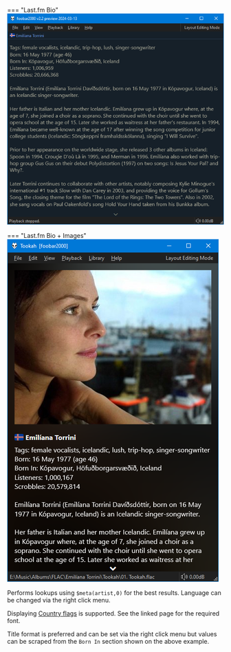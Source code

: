 === "Last.fm Bio"
	![lastfm bio](../images/lastfm-bio.png)

=== "Last.fm Bio + Images"
	![lastfm bio images](../images/lastfm-bio-images.png)

Performs lookups using `$meta(artist,0)` for the best results. Language
can be changed via the right click menu.

Displaying [Country flags](../guides/country-flags.md) is supported. See
the linked page for the required font.

Title format is preferred and can be set via the right
click menu but values can be scraped from the `Born In` section
shown on the above example.
